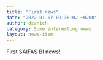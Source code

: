 ```yaml
---
title: "First news"
date: "2022-01-07 09:38:02 +0200"
author: dsanich
category: Some interesting news
layout: news-item
---
```

First SAIFAS BI news!
